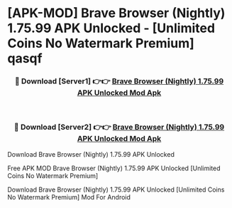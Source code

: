 # [APK-MOD] Brave Browser (Nightly) 1.75.99 APK Unlocked - [Unlimited Coins No Watermark Premium] qasqf



<div align="center">
<h3>🔴 Download [Server1] 👉👉 <a href="https://momento.my/?title=Brave_Browser_(Nightly)_1.75.99_APK_Unlocked">Brave Browser (Nightly) 1.75.99 APK Unlocked Mod Apk</a></h3><br>

<h3>🔴 Download [Server2] 👉👉 <a href="https://momento.my/?title=Brave_Browser_(Nightly)_1.75.99_APK_Unlocked">Brave Browser (Nightly) 1.75.99 APK Unlocked Mod Apk</a></h3>
</div>



Download Brave Browser (Nightly) 1.75.99 APK Unlocked 

Free APK MOD Brave Browser (Nightly) 1.75.99 APK Unlocked [Unlimited Coins No Watermark Premium]

Download Brave Browser (Nightly) 1.75.99 APK Unlocked [Unlimited Coins No Watermark Premium] Mod For Android
